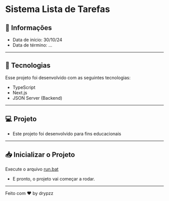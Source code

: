 # Sistema Lista de Tarefas

## 📰 Informações

- Data de início: 30/10/24
- Data de término: ...

---

## 🚀 Tecnologias

Esse projeto foi desenvolvido com as seguintes tecnologias:

- TypeScript
- Next.js
- JSON Server (Backend)

---

## 💻 Projeto

- Este projeto foi desenvolvido para fins educacionais

---

## 📥 Inicializar o Projeto

Execute o arquivo
<a href='https://github.com/drypzz/test-fattocs/blob/master/run.bat'>
  run.bat
</a>
<br />
- E pronto, o projeto vai começar a rodar.
---

Feito com ♥ by drypzz

